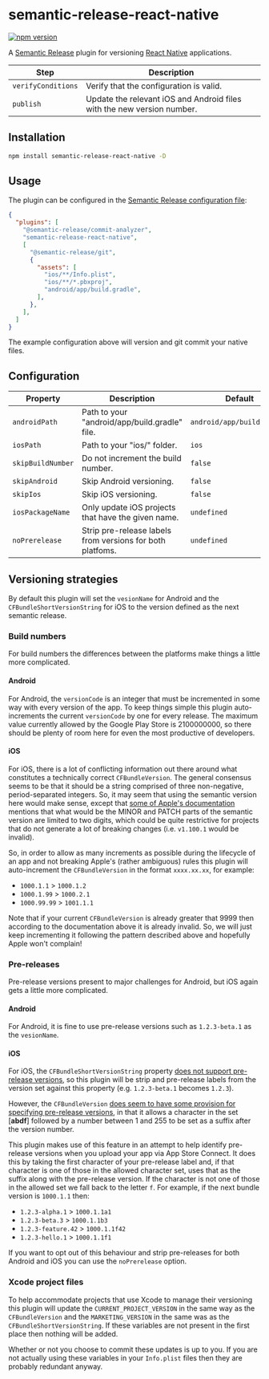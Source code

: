 # semantic-release-react-native

[![npm version](https://badge.fury.io/js/semantic-release-react-native.svg)](https://badge.fury.io/js/semantic-release-react-native)

A [Semantic Release](https://github.com/semantic-release/semantic-release) plugin
for versioning [React Native](https://reactnative.dev/) applications.

| Step               | Description                                                            |
|--------------------|------------------------------------------------------------------------|
| `verifyConditions` | Verify that the configuration is valid.                                |
| `publish`          | Update the relevant iOS and Android files with the new version number. |

## Installation

```sh
npm install semantic-release-react-native -D
```

## Usage

The plugin can be configured in the [Semantic Release configuration file](https://github.com/semantic-release/semantic-release/blob/master/docs/usage/configuration.md#configuration):

```json
{
  "plugins": [
    "@semantic-release/commit-analyzer",
    "semantic-release-react-native",
    [
      "@semantic-release/git",
      {
        "assets": [
          "ios/**/Info.plist",
          "ios/**/*.pbxproj",
          "android/app/build.gradle",
        ],
      },
    ],
  ]
}
```

The example configuration above will version and git commit your native files.

## Configuration

| Property               | Description                                               | Default                    |
|------------------------|-----------------------------------------------------------|----------------------------|
| `androidPath`          | Path to your "android/app/build.gradle" file.             | `android/app/build.gradle` |
| `iosPath`              | Path to your "ios/" folder.                               | `ios`                      |
| `skipBuildNumber`      | Do not increment the build number.                        | `false`                    |
| `skipAndroid`          | Skip Android versioning.                                  | `false`                    |
| `skipIos`              | Skip iOS versioning.                                      | `false`                    |
| `iosPackageName`       | Only update iOS projects that have the given name.        | `undefined`                |
| `noPrerelease`         | Strip pre-release labels from versions for both platfoms. | `undefined`                |

## Versioning strategies

By default this plugin will set the `vesionName` for Android and the
`CFBundleShortVersionString` for iOS to the version defined as the next semantic
release.

### Build numbers

For build numbers the differences between the platforms make things a little more
complicated.

#### Android

For Android, the `versionCode` is an integer that must be incremented in some way
with every version of the app. To keep things simple this plugin auto-increments
the current `versionCode` by one for every release. The maximum value currently
allowed by the Google Play Store is 2100000000, so there should
be plenty of room here for even the most productive of developers.

#### iOS

For iOS, there is a lot of conflicting information out there around what
constitutes a technically correct `CFBundleVersion`. The general consensus seems
to be that it should be a string comprised of three non-negative, period-separated
integers. So, it may seem that using the semantic version here would make sense,
except that [some of Apple's documentation](https://developer.apple.com/library/archive/documentation/General/Reference/InfoPlistKeyReference/Articles/CoreFoundationKeys.html#//apple_ref/doc/uid/20001431-102364)
mentions that what would be the MINOR and PATCH parts of the semantic version
are limited to two digits, which could be quite restrictive for projects that
do not generate a lot of breaking changes (i.e. `v1.100.1` would be invalid).

So, in order to allow as many increments as possible during the lifecycle of an
app and not breaking Apple's (rather ambiguous) rules this plugin will
auto-increment the `CFBundleVersion` in the format `xxxx.xx.xx`, for example:

- `1000.1.1` > `1000.1.2`
- `1000.1.99` > `1000.2.1`
- `1000.99.99` > `1001.1.1`

Note that if your current `CFBundleVersion` is already greater that 9999 then
according to the documentation above it is already invalid. So, we will
just keep incrementing it following the pattern described above and hopefully
Apple won't complain!

### Pre-releases

Pre-release versions present to major challenges for Android, but iOS again gets
a little more complicated.

#### Android

For Android, it is fine to use pre-release versions such as `1.2.3-beta.1`
as the `vesionName`.

#### iOS

For iOS, the `CFBundleShortVersionString`
property [does not support pre-release versions](https://developer.apple.com/library/archive/documentation/General/Reference/InfoPlistKeyReference/Articles/CoreFoundationKeys.html#//apple_ref/doc/uid/20001431-111349),
so this plugin will be strip and pre-release labels from the version set against
this property (e.g. `1.2.3-beta.1` becomes `1.2.3`).

However, the `CFBundleVersion` [does seem to have some provision for specifying
pre-release versions](https://developer.apple.com/library/archive/documentation/General/Reference/InfoPlistKeyReference/Articles/CoreFoundationKeys.html#//apple_ref/doc/uid/20001431-102364), in that
it allows a character in the set [**abdf**] followed by a number between 1 and 255
to be set as a suffix after the version number.

This plugin makes use of this feature in an attempt to help identify
pre-release versions when you upload your app via App Store Connect. It does
this by taking the first character of your pre-release label and, if that character
is one of those in the allowed character set, uses that as the suffix along with
the pre-release version. If the character is not one of those in the allowed set
we fall back to the letter `f`. For example, if the next bundle version is
`1000.1.1` then:

- `1.2.3-alpha.1` > `1000.1.1a1`
- `1.2.3-beta.3` > `1000.1.1b3`
- `1.2.3-feature.42` > `1000.1.1f42`
- `1.2.3-hello.1` > `1000.1.1f1`

If you want to opt out of this behaviour and strip pre-releases for both
Android and iOS you can use the `noPrerelease` option.

### Xcode project files

To help accommodate projects that use Xcode to manage their versioning this plugin
will update the `CURRENT_PROJECT_VERSION` in the same way as the `CFBundleVersion`
and the `MARKETING_VERSION` in the same was as the `CFBundleShortVersionString`.
If these variables are not present in the first place then nothing will be added.

Whether or not you choose to commit these updates is up to you. If you are not
actually using these variables in your `Info.plist` files then they are probably
redundant anyway.
